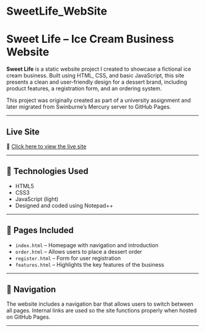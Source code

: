 # SweetLife_WebSite
#  Sweet Life – Ice Cream Business Website

**Sweet Life** is a static website project I created to showcase a fictional ice cream business. Built using HTML, CSS, and basic JavaScript, this site presents a clean and user-friendly design for a dessert brand, including product features, a registration form, and an ordering system.

This project was originally created as part of a university assignment and later migrated from Swinburne’s Mercury server to GitHub Pages.

---

##  Live Site

🔗 [Click here to view the live site](https://lucasjurgec.github.io/sweet-life/)  

---

## 🧰 Technologies Used

- HTML5
- CSS3
- JavaScript (light)
- Designed and coded using Notepad++

---

## 📁 Pages Included

- `index.html` – Homepage with navigation and introduction
- `order.html` – Allows users to place a dessert order
- `register.html` – Form for user registration
- `features.html` – Highlights the key features of the business

---

## 🧭 Navigation

The website includes a navigation bar that allows users to switch between all pages. Internal links are used so the site functions properly when hosted on GitHub Pages.

---
